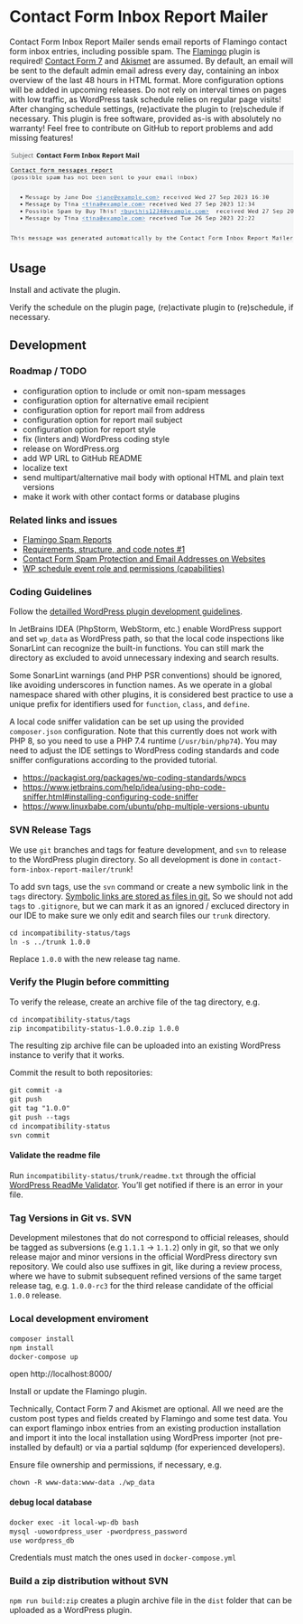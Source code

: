 # Contact Form Inbox Report Mailer

Contact Form Inbox Report Mailer sends email reports of Flamingo contact form inbox entries, including possible spam.
The [Flamingo](https://wordpress.org/plugins/flamingo/) plugin is required!
[Contact Form 7](https://wordpress.org/plugins/contact-form-7/) and [Akismet](https://wordpress.org/plugins/akismet/) are assumed. 
By default, an email will be sent to the default admin email adress every day,
containing an inbox overview of the last 48 hours in HTML format. 
More configuration options will be added in upcoming releases.
Do not rely on interval times on pages with low traffic, as WordPress task schedule relies on regular page visits!
After changing schedule settings, (re)activate the plugin to (re)schedule if necessary.
This plugin is free software, provided as-is with absolutely no warranty!
Feel free to contribute on GitHub to report problems and add missing features!

![Screenshot collage](contact-form-inbox-report-mailer/assets/banner-772x250.png)

## Usage

Install and activate the plugin.

Verify the schedule on the plugin page, (re)activate plugin to (re)schedule, if necessary.

## Development

### Roadmap / TODO

- configuration option to include or omit non-spam messages
- configuration option for alternative email recipient
- configuration option for report mail from address
- configuration option for report mail subject
- configuration option for report style
- fix (linters and) WordPress coding style
- release on WordPress.org
- add WP URL to GitHub README
- localize text
- send multipart/alternative mail body with optional HTML and plain text versions
- make it work with other contact forms or database plugins

### Related links and issues

- [Flamingo Spam Reports](https://wordpress.org/support/topic/flamingo-spam-reports/)
- [Requirements, structure, and code notes #1](https://github.com/openmindculture/wp-contact-form-inbox-report-mailer-plugin/issues/1)
- [Contact Form Spam Protection and Email Addresses on Websites](https://dev.to/ingosteinke/e-mail-adresses-and-contact-form-spam-protection-496c)
- [WP schedule event role and permissions (capabilities)](https://dev.to/ingosteinke/wp-schedule-event-role-and-permissions-da7)

### Coding Guidelines

Follow the [detailled WordPress plugin development guidelines](https://developer.wordpress.org/plugins/wordpress-org/detailed-plugin-guidelines/).

In JetBrains IDEA (PhpStorm, WebStorm, etc.) enable WordPress support and set `wp_data` as WordPress path, so that the local code inspections like SonarLint can recognize the built-in functions. You can still mark the directory as excluded to avoid unnecessary indexing and search results.

Some SonarLint warnings (and PHP PSR conventions) should be ignored, like avoiding underscores in function names. As we operate in a global namespace shared with other plugins, it is considered best practice to use a unique prefix for identifiers used for `function`, `class`, and `define`.

A local code sniffer validation can be set up using the provided `composer.json` configuration. Note that this currently does not work with PHP 8, so you need to use a PHP 7.4 runtime (`/usr/bin/php74`). You may need to adjust the IDE settings to WordPress coding standards and code sniffer configurations according to the provided tutorial.

- https://packagist.org/packages/wp-coding-standards/wpcs
- https://www.jetbrains.com/help/idea/using-php-code-sniffer.html#installing-configuring-code-sniffer
- https://www.linuxbabe.com/ubuntu/php-multiple-versions-ubuntu

### SVN Release Tags

We use `git` branches and tags for feature development, and `svn` to release to the WordPress plugin directory. So all development is done in `contact-form-inbox-report-mailer/trunk`!

To add svn tags, use the `svn` command or create a new symbolic link in the `tags` directory. [Symbolic links are stored as files in git.](https://stackoverflow.com/questions/954560/how-does-git-handle-symbolic-links) So we should not add `tags` to `.gitignore`, but we can mark it as an ignored / excluced directory in our IDE to make sure we only edit and search files our `trunk` directory.

```
cd incompatibility-status/tags
ln -s ../trunk 1.0.0
```

Replace `1.0.0` with the new release tag name.

### Verify the Plugin before committing

To verify the release, create an archive file of the tag directory, e.g.

```
cd incompatibility-status/tags
zip incompatibility-status-1.0.0.zip 1.0.0
```

The resulting zip archive file can be uploaded into an existing WordPress instance to verify that it works.

Commit the result to both repositories:

```
git commit -a
git push
git tag "1.0.0"
git push --tags
cd incompatibility-status
svn commit
```

#### Validate the readme file

Run `incompatibility-status/trunk/readme.txt` through the official [WordPress ReadMe Validator](https://wordpress.org/plugins/developers/readme-validator/). You’ll get notified if there is an error in your file.

### Tag Versions in Git vs. SVN

Development milestones that do not correspond to official releases, should be tagged as subversions (e.g `1.1.1` -> `1.1.2`) only in git, so that we only release major and minor versions in the official WordPress directory svn repository. We could also use suffixes in git, like during a review process, where we have to submit subsequent refined versions of the same target release tag, e.g. `1.0.0-rc3` for the third release candidate of the official `1.0.0` release.

### Local development enviroment

```
composer install
npm install
docker-compose up
```

open http://localhost:8000/

Install or update the Flamingo plugin.

Technically, Contact Form 7 and Akismet are optional. All we need are the custom post types and fields created by Flamingo and some test data. You can export flamingo inbox entries from an existing production installation and import it into the local installation using WordPress importer (not pre-installed by default) or via a partial sqldump (for experienced developers).

Ensure file ownership and permissions, if necessary, e.g.

```
chown -R www-data:www-data ./wp_data
```

#### debug local database

```
docker exec -it local-wp-db bash
mysql -uowordpress_user -pwordpress_password
use wordpress_db
```

Credentials must match the ones used in `docker-compose.yml`

### Build a zip distribution without SVN

`npm run build:zip` creates a plugin archive file in the `dist` folder that can be uploaded as a WordPress plugin.

